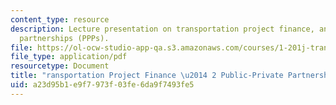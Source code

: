 ```yaml
---
content_type: resource
description: Lecture presentation on transportation project finance, and public-private
  partnerships (PPPs).
file: https://ol-ocw-studio-app-qa.s3.amazonaws.com/courses/1-201j-transportation-systems-analysis-demand-and-economics-fall-2008/a23d95b1e9f7973f03fe6da9f7493fe5_MIT1_201JF08_lec20.pdf
file_type: application/pdf
resourcetype: Document
title: "ransportation Project Finance \u2014 2 Public-Private Partnerships"
uid: a23d95b1-e9f7-973f-03fe-6da9f7493fe5
---
```

